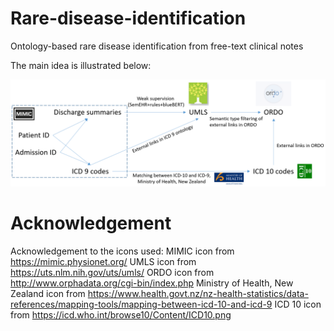 # Rare-disease-identification
Ontology-based rare disease identification from free-text clinical notes

The main idea is illustrated below:
<p align="center">
    <img src="https://github.com/acadTags/Rare-disease-identification/blob/main/Graph%20representation.PNG" width="600" title="Ontology matching and entity linking for rare disease identification">
</p>

# Acknowledgement
Acknowledgement to the icons used: 
MIMIC icon from https://mimic.physionet.org/
UMLS icon from https://uts.nlm.nih.gov/uts/umls/ 
ORDO icon from http://www.orphadata.org/cgi-bin/index.php
Ministry of Health, New Zealand icon from https://www.health.govt.nz/nz-health-statistics/data-references/mapping-tools/mapping-between-icd-10-and-icd-9
ICD 10 icon from https://icd.who.int/browse10/Content/ICD10.png
